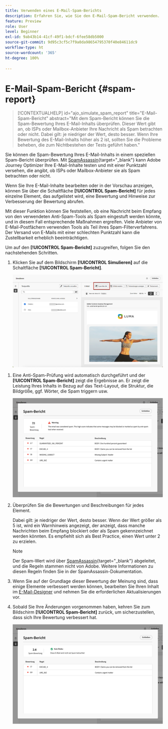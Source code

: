 ```yaml
---
title: Verwenden eines E-Mail-Spam-Berichts
description: Erfahren Sie, wie Sie den E-Mail-Spam-Bericht verwenden.
feature: Preview
role: User
level: Beginner
exl-id: 9ab43b14-41cf-49f1-bdcf-6fee58db5000
source-git-commit: 9d95c3cf5c7f9a0da98654795370f40e84611dc9
workflow-type: ht
source-wordcount: '365'
ht-degree: 100%

---
```


# E-Mail-Spam-Bericht {#spam-report}

>[!CONTEXTUALHELP]
>id="ajo_simulate_spam_report"
>title="E-Mail-Spam-Bericht"
>abstract="Mit dem Spam-Bericht können Sie die Spam-Bewertung Ihres E-Mail-Inhalts überprüfen. Dieser Wert gibt an, ob ISPs oder Mailbox-Anbieter Ihre Nachricht als Spam betrachten oder nicht. Dabei gilt: je niedriger der Wert, desto besser. Wenn Ihre Bewertung des E-Mail-Inhalts höher als 2 ist, sollten Sie die Probleme beheben, die zum Nichtbestehen der Tests geführt haben."

Sie können die Spam-Bewertung Ihres E-Mail-Inhalts in einem speziellen Spam-Bericht überprüfen. Mit [SpamAssassin](https://spamassassin.apache.org/){target="_blank"} kann Adobe Journey Optimizer Ihre E-Mail-Inhalte testen und mit einer Punktzahl versehen, die angibt, ob ISPs oder Mailbox-Anbieter sie als Spam betrachten oder nicht.

Wenn Sie Ihre E-Mail-Inhalte bearbeiten oder in der Vorschau anzeigen, können Sie über die Schaltfläche **[!UICONTROL Spam-Bericht]** für jedes einzelne Element, das aufgelistet wird, eine Bewertung und Hinweise zur Verbesserung der Bewertung abrufen.

Mit dieser Funktion können Sie feststellen, ob eine Nachricht beim Empfang von den verwendeten Anti-Spam-Tools als Spam eingestuft werden könnte, und in diesem Fall entsprechende Maßnahmen ergreifen. Viele Anbieter von E-Mail-Postfächern verwenden Tools als Teil ihres Spam-Filterverfahrens. Der Versand von E-Mails mit einer schlechten Punktzahl kann die Zustellbarkeit erheblich beeinträchtigen.

Um auf den **[!UICONTROL Spam-Bericht]** zuzugreifen, folgen Sie den nachstehenden Schritten.

1. Klicken Sie auf dem Bildschirm **[!UICONTROL Simulieren]** auf die Schaltfläche **[!UICONTROL Spam-Bericht]**.

   ![](assets/spam-report-button.png)

<!--
    You can also open the [Email Designer](../email/content-from-scratch.md), click the **[!UICONTROL More]** button and select **[!UICONTROL Check spam score]** from the menu.

    ![](assets/spam-report-check-score.png)
-->

1. Eine Anti-Spam-Prüfung wird automatisch durchgeführt und der **[!UICONTROL Spam-Bericht]** zeigt die Ergebnisse an. Er zeigt die Leistung Ihres Inhalts in Bezug auf das Text-Layout, die Struktur, die Bildgröße, ggf. Wörter, die Spam triggern usw.

   ![](assets/spam-report-high-score.png)

1. Überprüfen Sie die Bewertungen und Beschreibungen für jedes Element.

   Dabei gilt: je niedriger der Wert, desto besser. Wenn der Wert größer als 5 ist, wird ein Warnhinweis angezeigt, der anzeigt, dass manche Nachrichten beim Empfang blockiert oder als Spam gekennzeichnet werden könnten. Es empfiehlt sich als Best Practice, einen Wert unter 2 zu erzielen.

   >[!NOTE]
   >
   >Der Spam-Wert wird über [SpamAssassin](https://spamassassin.apache.org/){target="_blank"} abgeleitet, und die Regeln stammen nicht von Adobe. Weitere Informationen zu diesen Regeln finden Sie in der SpamAssassin-Dokumentation.
   >

1. Wenn Sie auf der Grundlage dieser Bewertung der Meinung sind, dass einige Elemente verbessert werden können, bearbeiten Sie Ihren Inhalt im [E-Mail-Designer](../email/content-from-scratch.md) und nehmen Sie die erforderlichen Aktualisierungen vor.

1. Sobald Sie Ihre Änderungen vorgenommen haben, kehren Sie zum Bildschirm **[!UICONTROL Spam-Bericht]** zurück, um sicherzustellen, dass sich Ihre Bewertung verbessert hat.

   ![](assets/spam-report-low-score.png)

<!--You can also check the message's alerts for warnings on potential risk of spam detection. Follow the steps below.

1. Click the **[!UICONTROL Alerts]** button on top right of the screen. [Learn more on email alerts](../email/create-email.md#check-email-alerts)

1. If **[!UICONTROL Spam checker alert]** is displayed, you should check your content for a potential risk of spam using the **[!UICONTROL Spam report]** feature as detailed above.

    ![](assets/spam-report-alert.png)
-->
